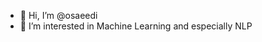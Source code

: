 - 👋 Hi, I’m @osaeedi
- 👀 I’m interested in Machine Learning and especially NLP

<!---
osaeedi/osaeedi is a ✨ special ✨ repository because its `README.md` (this file) appears on your GitHub profile.
You can click the Preview link to take a look at your changes.
--->
